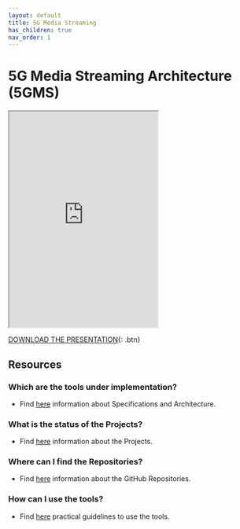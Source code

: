 ```yaml
---
layout: default
title: 5G Media Streaming
has_children: true
nav_order: 1
---
```


# 5G Media Streaming Architecture (5GMS)
<iframe width="60%" height="440" src="https://drive.google.com/file/d/105dQMUHnuKxIwn8K7z5rvuPLMU85FQUc/preview"></iframe>

[DOWNLOAD THE PRESENTATION](https://drive.google.com/file/d/105dQMUHnuKxIwn8K7z5rvuPLMU85FQUc/preview){: .btn}

## Resources
### Which are the tools under implementation?
* Find [here](./under-implementation.html) information about Specifications and Architecture.
### What is the status of the Projects?
* Find [here](./projects.html) information about the Projects.
### Where can I find the Repositories?
* Find [here](./repositories.html) information about the GitHub Repositories.
### How can I use the tools?
* Find [here](./tutorials.html) practical guidelines to use the tools.
